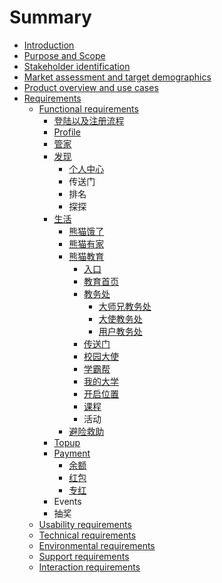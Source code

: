 # Summary

* [Introduction](README.md)
* [Purpose and Scope](chapter1.md)
* [Stakeholder identification](stakeholder-identification.md)
* [Market assessment and target demographics](market-assessment-and-target-demographics.md)
* [Product overview and use cases](product-overview-and-use-cases.md)
* [Requirements](requirements.md)
  * [Functional requirements](product-overview-and-use-cases/functional-requirements.md)
    * [登陆以及注册流程](product-overview-and-use-cases/functional-requirements/deng-lu.md)
    * [Profile](product-overview-and-use-cases/functional-requirements/profile.md)
    * [管家](product-overview-and-use-cases/functional-requirements/guan-jia.md)
    * [发现](product-overview-and-use-cases/functional-requirements/fa-xian.md)
      * [个人中心](product-overview-and-use-cases/functional-requirements/fa-xian/ge-ren-zhong-xin.md)
      * 传送门
      * 排名
      * 探探
    * [生活](product-overview-and-use-cases/functional-requirements/sheng-huo.md)
      * [熊猫饿了](product-overview-and-use-cases/functional-requirements/sheng-huo/xiong-mao-e-le.md)
      * [熊猫有家](product-overview-and-use-cases/functional-requirements/sheng-huo/xiong-mao-you-jia.md)
      * [熊猫教育](product-overview-and-use-cases/functional-requirements/sheng-huo/xiong-mao-jiao-yu.md)
        * [入口](product-overview-and-use-cases/functional-requirements/sheng-huo/xiong-mao-jiao-yu/ru-kou.md)
        * [教育首页](product-overview-and-use-cases/functional-requirements/sheng-huo/xiong-mao-jiao-yu/jiao-yu-shou-ye.md)
        * [教务处](product-overview-and-use-cases/functional-requirements/sheng-huo/xiong-mao-jiao-yu/wo-de.md)
          * [大师兄教务处](product-overview-and-use-cases/functional-requirements/sheng-huo/xiong-mao-jiao-yu/wo-de/da-shi-xiong-wo-de.md)
          * [大使教务处](product-overview-and-use-cases/functional-requirements/sheng-huo/xiong-mao-jiao-yu/wo-de/da-shi-wo-de.md)
          * [用户教务处](product-overview-and-use-cases/functional-requirements/sheng-huo/xiong-mao-jiao-yu/wo-de/yong-hu-wo-de.md)
        * [传送门](product-overview-and-use-cases/functional-requirements/sheng-huo/xiong-mao-jiao-yu/chuan-song-men.md)
        * [校园大使](product-overview-and-use-cases/functional-requirements/sheng-huo/xiong-mao-jiao-yu/xiao-yuan-da-shi.md)
        * [学霸帮](product-overview-and-use-cases/functional-requirements/sheng-huo/xiong-mao-jiao-yu/xue-ba-bang.md)
        * [我的大学](product-overview-and-use-cases/functional-requirements/sheng-huo/xiong-mao-jiao-yu/wo-de-da-xue.md)
        * [开启位置](product-overview-and-use-cases/functional-requirements/sheng-huo/xiong-mao-jiao-yu/kai-qi-wei-zhi.md)
        * [课程](product-overview-and-use-cases/functional-requirements/sheng-huo/xiong-mao-jiao-yu/ke-cheng.md)
        * 活动
      * [避险救助](product-overview-and-use-cases/functional-requirements/sheng-huo/bi-xian-jiu-zhu.md)
    * [Topup](product-overview-and-use-cases/functional-requirements/topup.md)
    * [Payment](product-overview-and-use-cases/functional-requirements/payment.md)
      * [余额](product-overview-and-use-cases/functional-requirements/payment/yu-e.md)
      * [红包](product-overview-and-use-cases/functional-requirements/payment/hong-bao.md)
      * [专红](product-overview-and-use-cases/functional-requirements/payment/zhuan-hong.md)
    * Events
    * 抽奖
  * [Usability requirements](product-overview-and-use-cases/usability-requirements.md)
  * [Technical requirements](product-overview-and-use-cases/technical-requirements.md)
  * [Environmental requirements](product-overview-and-use-cases/environmental-requirements.md)
  * [Support requirements](product-overview-and-use-cases/support-requirements.md)
  * [Interaction requirements](product-overview-and-use-cases/interaction-requirements.md)

